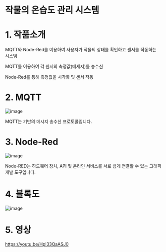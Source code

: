 # 작물의 온습도 관리 시스템
# 1️. 작품소개
MQTT와 Node-Red를 이용하여 사용자가 작물의 상태를 확인하고 센서를 작동하는 시스템


MQTT를 이용하여 각 센서의 측정값(메세지)를 송수신

Node-Red를 통해 측정값을 시각화 및 센서 작동

# 2. MQTT
![image](https://github.com/2023rapa-project/rapa/assets/132196804/f8a23178-36cc-44a3-83ee-41f327a02ee5)

MQTT는 기반의 메시지 송수신 프로토콜입니다.

# 3. Node-Red
![image](https://github.com/2023rapa-project/rapa/assets/132196804/4f2fbb07-eb6e-4e74-a2f3-7e9609e8b0d1)

Node-RED는 하드웨어 장치, API 및 온라인 서비스를 서로 쉽게 연결할 수 있는 그래픽 개발 도구입니다.

# 4. 블록도
![image](https://github.com/2023rapa-project/rapa/assets/132196804/444923cb-db94-4eac-a61b-0d3ea322be90)


# 5. 영상
https://youtu.be/HpI33QaASJ0

